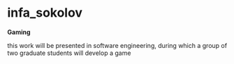 # infa_sokolov
__Gaming__

this work will be presented in software engineering, during which a group of two graduate students will develop a game
